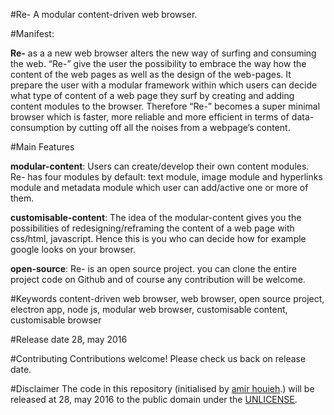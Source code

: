 #Re-
A modular content-driven web browser. 

#Manifest:

**Re-** as a a new web browser alters the new way of surfing and consuming the web. “Re-” give the user the possibility to embrace the way how the content of the web pages as well as the design of the web-pages. It prepare the user with a modular framework within which users can decide what type of content of a web page they surf by creating and adding content modules to the browser. Therefore “Re-” becomes a super minimal browser which is faster, more reliable and more efficient in terms of data-consumption by cutting off all the noises from a webpage’s content.



#Main Features 

**modular-content**: Users can create/develop their own content modules. Re- has four modules by default: text module, image module and hyperlinks module and metadata module which user can add/active one or more of them.

**customisable-content**: The idea of the modular-content gives you the possibilities of redesigning/reframing the content of a web page with css/html, javascript. Hence this is you who can decide how for example google looks on your browser.

**open-source**: Re- is an open source project. you can clone the entire project code on Github and of course any contribution will be welcome. 


#Keywords
content-driven web browser, web browser, open source project, electron app, node js, modular web browser, customisable content, customisable browser

#Release date
28, may 2016

#Contributing
Contributions welcome! Please check us back on release date. 

#Disclaimer
The code in this repository (initialised by [amir houieh](https://github.com/amirhouieh).) will be released at 28, may 2016 to the public domain under the [UNLICENSE](./UNLICENSE).
